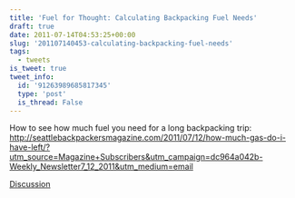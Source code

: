 ```yaml
---
title: 'Fuel for Thought: Calculating Backpacking Fuel Needs'
draft: true
date: 2011-07-14T04:53:25+00:00
slug: '201107140453-calculating-backpacking-fuel-needs'
tags:
  - tweets
is_tweet: true
tweet_info:
  id: '91263989685817345'
  type: 'post'
  is_thread: False
---
```




How to see how much fuel you need for a long backpacking trip: <http://seattlebackpackersmagazine.com/2011/07/12/how-much-gas-do-i-have-left/?utm_source=Magazine+Subscribers&utm_campaign=dc964a042b-Weekly_Newsletter7_12_2011&utm_medium=email>

[Discussion](https://x.com/sytelus/status/91263989685817345)
